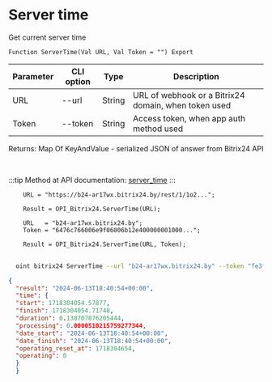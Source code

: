 ﻿---
sidebar_position: 4
---

# Server time
 Get current server time



`Function ServerTime(Val URL, Val Token = "") Export`

  | Parameter | CLI option | Type | Description |
  |-|-|-|-|
  | URL | --url | String | URL of webhook or a Bitrix24 domain, when token used |
  | Token | --token | String | Access token, when app auth method used |

  
  Returns:  Map Of KeyAndValue - serialized JSON of answer from Bitrix24 API

<br/>

:::tip
Method at API documentation: [server_time](https://dev.1c-bitrix.ru/rest_help/general/server_time.php)
:::
<br/>


```bsl title="Code example"
    URL = "https://b24-ar17wx.bitrix24.by/rest/1/1o2...";

    Result = OPI_Bitrix24.ServerTime(URL);

    URL   = "b24-ar17wx.bitrix24.by";
    Token = "6476c766006e9f06006b12e400000001000...";

    Result = OPI_Bitrix24.ServerTime(URL, Token);
```



```sh title="CLI command example"
    
  oint bitrix24 ServerTime --url "b24-ar17wx.bitrix24.by" --token "fe3fa966006e9f06006b12e400000001000..."

```

```json title="Result"
{
  "result": "2024-06-13T18:40:54+00:00",
  "time": {
  "start": 1718304054.57877,
  "finish": 1718304054.71748,
  "duration": 0.138707876205444,
  "processing": 0.0000510215759277344,
  "date_start": "2024-06-13T18:40:54+00:00",
  "date_finish": "2024-06-13T18:40:54+00:00",
  "operating_reset_at": 1718304654,
  "operating": 0
  }
  }
```
